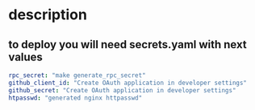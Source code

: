 # description
## to deploy you will need secrets.yaml with next values
```yml
rpc_secret: "make generate_rpc_secret"
github_client_id: "Create OAuth application in developer settings"
github_secret: "Create OAuth application in developer settings"
htpasswd: "generated nginx httpasswd"
```